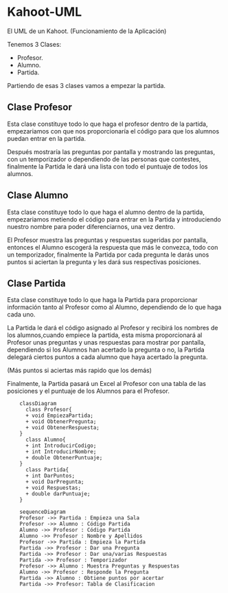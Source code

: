 # Kahoot-UML
El UML de un Kahoot. (Funcionamiento de la Aplicación)

Tenemos 3 Clases:
- Profesor.
- Alumno.
- Partida.

Partiendo de esas 3 clases vamos a empezar la partida.

## Clase Profesor
Esta clase constituye todo lo que haga el profesor dentro de la partida, empezariamos con que nos proporcionaría el código para que los alumnos puedan entrar en la partida. 

Después mostraría las preguntas por pantalla y mostrando las preguntas, con un temporizador o dependiendo de las personas que contestes, finalmente la Partida le dará una lista con todo el puntuaje de todos los alumnos.

## Clase Alumno
Esta clase constituye todo lo que haga el alumno dentro de la partida, empezariamos metiendo el código para entrar en la Partida y introduciendo nuestro nombre para poder diferenciarnos, una vez dentro.

El Profesor muestra las preguntas y respuestas sugeridas por pantalla, entonces el Alumno escogerá la respuesta que más le convezca, todo con un temporizador, finalmente la Partida por cada pregunta le darás unos puntos si aciertan la pregunta y les dará sus respectivas posiciones.


## Clase Partida
Esta clase constituye todo lo que haga la Partida para proporcionar información tanto al Profesor como al Alumno, dependiendo de lo que haga cada uno.

La Partida le dará el código asignado al Profesor y recibirá los nombres de los alumnos,cuando empiece la partida, esta misma proporcionará al Profesor unas preguntas y unas respuestas para mostrar por pantalla, dependiendo si los Alumnos han acertado la pregunta o no, la Partida delegará ciertos puntos a cada alumno que haya acertado la pregunta.

(Más puntos si aciertas más rapido que los demás)

Finalmente, la Partida pasará un Excel al Profesor con una tabla de las posiciones y el puntuaje de los Alumnos para el Profesor.


```mermaid
    classDiagram
      class Profesor{
      + void EmpiezaPartida;
      + void ObtenerPregunta;
      + void ObtenerRespuesta;
    }
      class Alumno{
      + int IntroducirCodigo;
      + int IntroducirNombre; 
      + double ObtenerPuntuaje; 
    }
      class Partida{
      + int DarPuntos;
      + void DarPregunta;
      + void Respuestas;
      + double darPuntuaje;
    }
```

```mermaid
    sequenceDiagram
    Profesor ->> Partida : Empieza una Sala
    Profesor ->> Alumno : Código Partida
    Alumno ->> Profesor : Código Partida
    Alumno ->> Profesor : Nombre y Apellidos
    Profesor ->> Partida : Empieza la Partida
    Partida ->> Profesor : Dar una Pregunta
    Partida ->> Profesor : Dar una/varias Respuestas
    Partida ->> Profesor : Temporizador
    Profesor ->> Alumno : Muestra Preguntas y Respuestas
    Alumno ->> Profesor : Responde la Pregunta
    Partida ->> Alumno : Obtiene puntos por acertar
    Partida ->> Profesor: Tabla de Clasificacion

```
